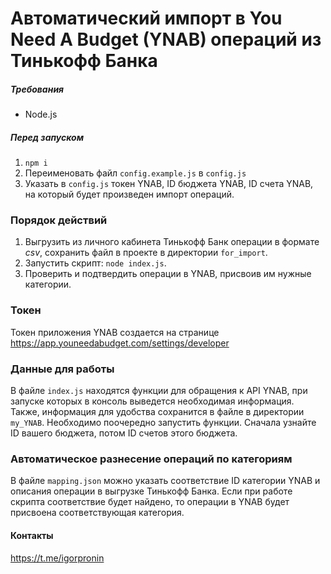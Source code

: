 # Автоматический импорт в You Need A Budget (YNAB) операций из Тинькофф Банка

##### Требования
- Node.js

##### Перед запуском 
1. `npm i`
2. Переименовать файл `config.example.js` в `config.js`
3. Указать в `config.js` токен YNAB, ID бюджета YNAB, ID счета YNAB, на который будет произведен импорт операций.

### Порядок действий
1. Выгрузить из личного кабинета Тинькофф Банк операции в формате *csv*, сохранить файл в проекте в директории `for_import`.
2. Запустить скрипт: `node index.js`.
3. Проверить и подтвердить операции в YNAB, присвоив им нужные категории.

### Токен

Токен приложения YNAB создается на странице https://app.youneedabudget.com/settings/developer

### Данные для работы

В файле `index.js` находятся функции для обращения к API YNAB, при запуске которых в консоль выведется необходимая информация. Также, информация для удобства сохранится в файле в директории `my_YNAB`. Необходимо поочередно запустить функции. Сначала узнайте ID вашего бюджета, потом ID счетов этого бюджета.

### Автоматическое разнесение операций по категориям

В файле `mapping.json` можно указать соответствие ID категории YNAB и описания операции в выгрузке Тинькофф Банка. Если при работе скрипта соответствие будет найдено, то операции в YNAB будет присвоена соответствующая категория.

#### Контакты

https://t.me/igorpronin
